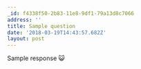 ```yaml
---
_id: f4338f50-2b83-11e8-9df1-79a13d8c7066
address: ''
title: Sample question
date: '2018-03-19T14:43:57.682Z'
layout: post
---
```

 
Sample response :smiley_cat:
